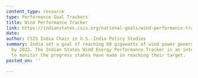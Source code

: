 ```yaml
---
content_type: resource
type: Performance Goal Trackers
title: Wind Performance Tracker
link: https://indianstates.csis.org/national-goals/wind-performance-tracker/
date: 
author: CSIS India Chair in U.S.-India Policy Studies
summary: India set a goal of reaching 60 gigawatts of wind power generation capacity
  by 2022. The Indian States Wind Energy Performance Tracker is an interactive tool
  to monitor the progress states have made in reaching their target.
posted_on: ''

---
```

